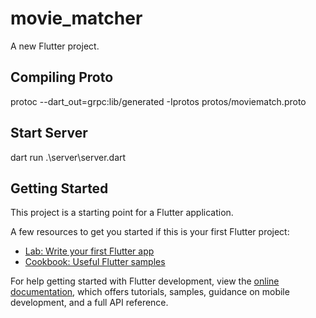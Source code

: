 # movie_matcher

A new Flutter project.

## Compiling Proto

protoc --dart_out=grpc:lib/generated -Iprotos protos/moviematch.proto

##  Start Server

dart run .\server\server.dart

## Getting Started

This project is a starting point for a Flutter application.

A few resources to get you started if this is your first Flutter project:

- [Lab: Write your first Flutter app](https://docs.flutter.dev/get-started/codelab)
- [Cookbook: Useful Flutter samples](https://docs.flutter.dev/cookbook)

For help getting started with Flutter development, view the
[online documentation](https://docs.flutter.dev/), which offers tutorials,
samples, guidance on mobile development, and a full API reference.
